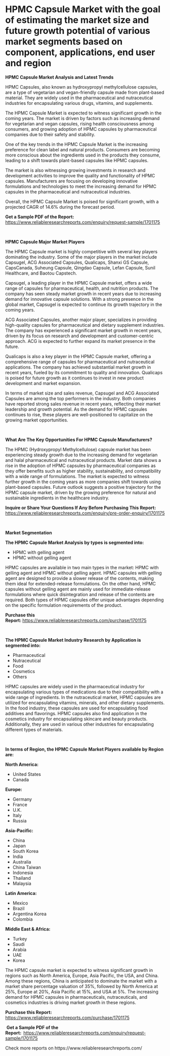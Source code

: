 <p><h1>HPMC Capsule Market with the goal of estimating the market size and future growth potential of various market segments based on component, applications, end user and region</h1></p><p><strong>HPMC Capsule Market Analysis and Latest Trends</strong></p>
<p><p>HPMC Capsules, also known as hydroxypropyl methylcellulose capsules, are a type of vegetarian and vegan-friendly capsule made from plant-based material. They are widely used in the pharmaceutical and nutraceutical industries for encapsulating various drugs, vitamins, and supplements.</p><p>The HPMC Capsule Market is expected to witness significant growth in the coming years. The market is driven by factors such as increasing demand for vegetarian and vegan capsules, rising health consciousness among consumers, and growing adoption of HPMC capsules by pharmaceutical companies due to their safety and stability.</p><p>One of the key trends in the HPMC Capsule Market is the increasing preference for clean label and natural products. Consumers are becoming more conscious about the ingredients used in the products they consume, leading to a shift towards plant-based capsules like HPMC capsules.</p><p>The market is also witnessing growing investments in research and development activities to improve the quality and functionality of HPMC capsules. Manufacturers are focusing on developing innovative formulations and technologies to meet the increasing demand for HPMC capsules in the pharmaceutical and nutraceutical industries.</p><p>Overall, the HPMC Capsule Market is poised for significant growth, with a projected CAGR of 14.6% during the forecast period.</p></p>
<p><strong>Get a Sample PDF of the Report:&nbsp;</strong> <a href="https://www.reliableresearchreports.com/enquiry/request-sample/1701175">https://www.reliableresearchreports.com/enquiry/request-sample/1701175</a></p>
<p>&nbsp;</p>
<p><strong>HPMC Capsule Major Market Players</strong></p>
<p><p>The HPMC Capsule market is highly competitive with several key players dominating the industry. Some of the major players in the market include Capsugel, ACG Associated Capsules, Qualicaps, Shanxi GS Capsule, CapsCanada, Suheung Capsule, Qingdao Capsule, Lefan Capsule, Sunil Healthcare, and Baotou Capstech.</p><p>Capsugel, a leading player in the HPMC Capsule market, offers a wide range of capsules for pharmaceutical, health, and nutrition products. The company has seen steady market growth in recent years due to increasing demand for innovative capsule solutions. With a strong presence in the global market, Capsugel is expected to continue its growth trajectory in the coming years.</p><p>ACG Associated Capsules, another major player, specializes in providing high-quality capsules for pharmaceutical and dietary supplement industries. The company has experienced a significant market growth in recent years, driven by its focus on research and development and customer-centric approach. ACG is expected to further expand its market presence in the future.</p><p>Qualicaps is also a key player in the HPMC Capsule market, offering a comprehensive range of capsules for pharmaceutical and nutraceutical applications. The company has achieved substantial market growth in recent years, fueled by its commitment to quality and innovation. Qualicaps is poised for future growth as it continues to invest in new product development and market expansion.</p><p>In terms of market size and sales revenue, Capsugel and ACG Associated Capsules are among the top performers in the industry. Both companies have reported strong sales revenue in recent years, reflecting their market leadership and growth potential. As the demand for HPMC capsules continues to rise, these players are well-positioned to capitalize on the growing market opportunities.</p></p>
<p>&nbsp;</p>
<p><strong>What Are The Key Opportunities For HPMC Capsule Manufacturers?</strong></p>
<p><p>The HPMC (Hydroxypropyl Methylcellulose) capsule market has been experiencing steady growth due to the increasing demand for vegetarian and halal pharmaceutical and nutraceutical products. Market data shows a rise in the adoption of HPMC capsules by pharmaceutical companies as they offer benefits such as higher stability, sustainability, and compatibility with a wide range of formulations. The market is expected to witness further growth in the coming years as more companies shift towards using plant-based capsules. Future outlook suggests a positive trajectory for the HPMC capsule market, driven by the growing preference for natural and sustainable ingredients in the healthcare industry.</p></p>
<p><strong>Inquire or Share Your Questions If Any Before Purchasing This Report:</strong> <a href="https://www.reliableresearchreports.com/enquiry/pre-order-enquiry/1701175">https://www.reliableresearchreports.com/enquiry/pre-order-enquiry/1701175</a></p>
<p>&nbsp;</p>
<p><strong>Market Segmentation</strong></p>
<p><strong>The HPMC Capsule Market Analysis by types is segmented into:</strong></p>
<p><ul><li>HPMC with gelling agent</li><li>HPMC without gelling agent</li></ul></p>
<p><p>HPMC capsules are available in two main types in the market: HPMC with gelling agent and HPMC without gelling agent. HPMC capsules with gelling agent are designed to provide a slower release of the contents, making them ideal for extended-release formulations. On the other hand, HPMC capsules without gelling agent are mainly used for immediate-release formulations where quick disintegration and release of the contents are required. Both types of HPMC capsules offer unique advantages depending on the specific formulation requirements of the product.</p></p>
<p><strong>Purchase this Report:&nbsp;</strong><a href="https://www.reliableresearchreports.com/purchase/1701175">https://www.reliableresearchreports.com/purchase/1701175</a></p>
<p>&nbsp;</p>
<p><strong>The HPMC Capsule Market Industry Research by Application is segmented into:</strong></p>
<p><ul><li>Pharmaceutical</li><li>Nutraceutical</li><li>Food</li><li>Cosmetics</li><li>Others</li></ul></p>
<p><p>HPMC capsules are widely used in the pharmaceutical industry for encapsulating various types of medications due to their compatibility with a wide range of ingredients. In the nutraceutical market, HPMC capsules are utilized for encapsulating vitamins, minerals, and other dietary supplements. In the food industry, these capsules are used for encapsulating food additives and flavorings. HPMC capsules also find application in the cosmetics industry for encapsulating skincare and beauty products. Additionally, they are used in various other industries for encapsulating different types of materials.</p></p>
<p>&nbsp;</p>
<p><strong>In terms of Region, the HPMC Capsule Market Players available by Region are:</strong></p>
<p>
    <p> <strong> North America: </strong>
        <ul>
            <li>United States</li>
            <li>Canada</li>
        </ul>
        </p> 
    <p> <strong> Europe: </strong>
        <ul>
            <li>Germany</li>
            <li>France</li>
            <li>U.K.</li>
            <li>Italy</li>
            <li>Russia</li>
        </ul>
        </p> 
    <p> <strong> Asia-Pacific: </strong>
        <ul>
            <li>China</li>
            <li>Japan</li>
            <li>South Korea</li>
            <li>India</li>
            <li>Australia</li>
            <li>China Taiwan</li>
            <li>Indonesia</li>
            <li>Thailand</li>
            <li>Malaysia</li>
        </ul>
        </p> 
    <p> <strong> Latin America: </strong>
        <ul>
            <li>Mexico</li>
            <li>Brazil</li>
            <li>Argentina Korea</li>
            <li>Colombia</li>
        </ul>
        </p> 
    <p> <strong> Middle East & Africa: </strong>
        <ul>
            <li>Turkey</li>
            <li>Saudi</li>
            <li>Arabia</li>
            <li>UAE</li>
            <li>Korea</li>
        </ul>
    </p>
    </p>
<p><p>The HPMC capsule market is expected to witness significant growth in regions such as North America, Europe, Asia Pacific, the USA, and China. Among these regions, China is anticipated to dominate the market with a market share percentage valuation of 35%, followed by North America at 25%, Europe at 20%, Asia Pacific at 15%, and USA at 5%. The increasing demand for HPMC capsules in pharmaceuticals, nutraceuticals, and cosmetics industries is driving market growth in these regions.</p></p>
<p><strong>Purchase this Report: </strong><a href="https://www.reliableresearchreports.com/purchase/1701175">https://www.reliableresearchreports.com/purchase/1701175</a></p>
<p>&nbsp;<strong>Get a Sample PDF of the Report:&nbsp;&nbsp;</strong><a href="https://www.reliableresearchreports.com/enquiry/request-sample/1701175">https://www.reliableresearchreports.com/enquiry/request-sample/1701175</a></p>
<p><strong></strong></p>
<p>Check more reports on https://www.reliableresearchreports.com/</p>
